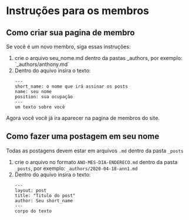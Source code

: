 # Instruções para os membros

## Como criar sua pagina de membro

Se você é um novo membro, siga essas instruções:

<ol>
<li>crie o arquivo seu_nome.md dentro da pastas _authors, por exemplo: `_authors/anthony.md`</li>
<li>Dentro do aquivo insira o texto:
   
```
---
short_name: o nome que irá assinar os posts
name: seu nome
position: sua ocupação  
---
um texto sobre você
```
</li>
</ol> 

Agora você você já ira aparecer na pagina de membros do site.

## Como fazer uma postagem em seu nome

Todas as postagens devem estar em arquivos `.md` dentro da pasta `_posts`

<ol>
   <li>crie o arquivo no formato <code>ANO-MES-DIA-ENDERECO.md</code> dentro da pasta  <code>_posts</code>, por exemplo:  <code>_authors/2020-04-18-ann1.md</code>  </li>
   <li>Dentro do aquivo insira o texto:
   
```
---
layout: post
title: "Titulo do post"
author: Seu short_name
---
corpo do texto
```
</li>


